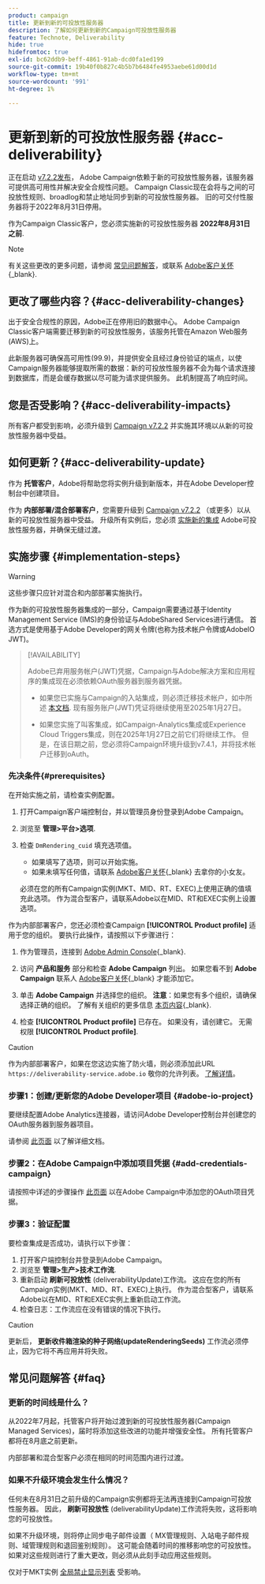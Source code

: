 ```yaml
---
product: campaign
title: 更新到新的可投放性服务器
description: 了解如何更新到新的Campaign可投放性服务器
feature: Technote, Deliverability
hide: true
hidefromtoc: true
exl-id: bc62ddb9-beff-4861-91ab-dcd0fa1ed199
source-git-commit: 19b40f0b827c4b5b7b6484fe4953aebe61d00d1d
workflow-type: tm+mt
source-wordcount: '991'
ht-degree: 1%

---
```


# 更新到新的可投放性服务器 {#acc-deliverability}

正在启动 [v7.2.2发布](../../rn/using/latest-release.md#release-7-2-2)， Adobe Campaign依赖于新的可投放性服务器，该服务器可提供高可用性并解决安全合规性问题。 Campaign Classic现在会将与之间的可投放性规则、broadlog和禁止地址同步到新的可投放性服务器。 旧的可交付性服务器将于2022年8月31日停用。

作为Campaign Classic客户，您必须实施新的可投放性服务器 **2022年8月31日之前**.

>[!NOTE]
>
>有关这些更改的更多问题，请参阅 [常见问题解答](#faq)，或联系 [Adobe客户关怀](https://helpx.adobe.com/cn/enterprise/admin-guide.html/enterprise/using/support-for-experience-cloud.ug.html){_blank}.
>

## 更改了哪些内容？{#acc-deliverability-changes}

出于安全合规性的原因，Adobe正在停用旧的数据中心。 Adobe Campaign Classic客户端需要迁移到新的可投放性服务，该服务托管在Amazon Web服务(AWS)上。

此新服务器可确保高可用性(99.9)&#x200B;，并提供安全且经过身份验证的端点，以使Campaign服务器能够提取所需的数据：新的可投放性服务器不会为每个请求连接到数据库，而是会缓存数据以尽可能为请求提供服务。 此机制提高了响应时间&#x200B;。

## 您是否受影响？{#acc-deliverability-impacts}

所有客户都受到影响，必须升级到 [Campaign v7.2.2](../../rn/using/latest-release.md#release-7-2-2) 并实施其环境以从新的可投放性服务器中受益。

## 如何更新？{#acc-deliverability-update}

作为 **托管客户**，Adobe将帮助您将实例升级到新版本，并在Adobe Developer控制台中创建项目。

作为 **内部部署/混合部署客户**，您需要升级到 [Campaign v7.2.2](../../rn/using/latest-release.md#release-7-2-2) （或更多）以从新的可投放性服务器中受益。 升级所有实例后，您必须 [实施新的集成](#implementation-steps) Adobe可投放性服务器，并确保无缝过渡。

## 实施步骤 {#implementation-steps}

>[!WARNING]
>
>这些步骤只应针对混合和内部部署实施执行。

作为新的可投放性服务器集成的一部分，Campaign需要通过基于Identity Management Service (IMS)的身份验证与AdobeShared Services进行通信。 首选方式是使用基于Adobe Developer的网关令牌(也称为技术帐户令牌或AdobeIO JWT)。

>[!AVAILABILITY]
>
> Adobe已弃用服务帐户(JWT)凭据，Campaign与Adobe解决方案和应用程序的集成现在必须依赖OAuth服务器到服务器凭据。 </br>
>
> * 如果您已实施与Campaign的入站集成，则必须迁移技术帐户，如中所述 [本文档](https://developer.adobe.com/developer-console/docs/guides/authentication/ServerToServerAuthentication/migration/#_blank). 现有服务账户(JWT)凭证将继续使用至2025年1月27日。 </br>
>
> * 如果您实施了叫客集成，如Campaign-Analytics集成或Experience Cloud Triggers集成，则在2025年1月27日之前它们将继续工作。 但是，在该日期之前，您必须将Campaign环境升级到v7.4.1，并将技术帐户迁移到oAuth。

### 先决条件{#prerequisites}

在开始实施之前，请检查实例配置。

1. 打开Campaign客户端控制台，并以管理员身份登录到Adobe Campaign。
1. 浏览至 **管理>平台>选项**.
1. 检查 `DmRendering_cuid` 填充选项值。

   * 如果填写了选项，则可以开始实施。
   * 如果未填写任何值，请联系 [Adobe客户关怀](https://helpx.adobe.com/cn/enterprise/admin-guide.html/enterprise/using/support-for-experience-cloud.ug.html){_blank} 去拿你的小女友。

   必须在您的所有Campaign实例(MKT、MID、RT、EXEC)上使用正确的值填充此选项。 作为混合型客户，请联系Adobe以在MID、RT和EXEC实例上设置选项。

作为内部部署客户，您还必须检查Campaign **[!UICONTROL Product profile]** 适用于您的组织。 要执行此操作，请按照以下步骤进行：

1. 作为管理员，连接到 [Adobe Admin Console](https://adminconsole.adobe.com/){_blank}.
1. 访问 **产品和服务** 部分和检查 **Adobe Campaign** 列出。
如果您看不到 **Adobe Campaign** 联系人 [Adobe客户关怀](https://helpx.adobe.com/cn/enterprise/admin-guide.html/enterprise/using/support-for-experience-cloud.ug.html){_blank} 才能添加它。
1. 单击 **Adobe Campaign** 并选择您的组织。
   **注意**：如果您有多个组织，请确保选择正确的组织。 了解有关组织的更多信息 [本页内容](https://experienceleague.adobe.com/docs/control-panel/using/faq.html#ims-org-id){_blank}.

1. 检查 **[!UICONTROL Product profile]** 已存在。 如果没有，请创建它。 无需权限 **[!UICONTROL Product profile]**.


>[!CAUTION]
>
>作为内部部署客户，如果在您这边实施了防火墙，则必须添加此URL `https://deliverability-service.adobe.io` 敬你的允许列表。 [了解详情](../../installation/using/url-permissions.md)。


### 步骤1：创建/更新您的Adobe Developer项目 {#adobe-io-project}

要继续配置Adobe Analytics连接器，请访问Adobe Developer控制台并创建您的OAuth服务器到服务器项目。

请参阅 [此页面](../../integrations/using/oauth-technical-account.md#oauth-service) 以了解详细文档。

### 步骤2：在Adobe Campaign中添加项目凭据 {#add-credentials-campaign}

请按照中详述的步骤操作 [此页面](../../integrations/using/oauth-technical-account.md#add-credentials) 以在Adobe Campaign中添加您的OAuth项目凭据。

### 步骤3：验证配置

要检查集成是否成功，请执行以下步骤：

1. 打开客户端控制台并登录到Adobe Campaign。
1. 浏览至 **管理>生产>技术工作流**.
1. 重新启动 **刷新可投放性** (deliverabilityUpdate)工作流。 这应在您的所有Campaign实例(MKT、MID、RT、EXEC)上执行。 作为混合型客户，请联系Adobe以在MID、RT和EXEC实例上重新启动工作流。
1. 检查日志：工作流应在没有错误的情况下执行。

>[!CAUTION]
>
>更新后， **更新收件箱渲染的种子网络(updateRenderingSeeds)** 工作流必须停止，因为它将不再应用并将失败。

## 常见问题解答 {#faq}

### 更新的时间线是什么？

从2022年7月起，托管客户将开始过渡到新的可投放性服务器(Campaign Managed Services)，届时将添加这些改进的功能并增强安全性。 所有托管客户都将在8月底之前更新。

内部部署和混合型客户必须在相同的时间范围内进行过渡。

### 如果不升级环境会发生什么情况？

任何未在8月31日之前升级的Campaign实例都将无法再连接到Campaign可投放性服务器。 因此， **刷新可投放性** (deliverabilityUpdate)工作流将失败，这将影响您的可投放性。

如果不升级环境，则将停止同步电子邮件设置（ MX管理规则、入站电子邮件规则、域管理规则和退回鉴别规则）。 这可能会随着时间的推移影响您的可投放性。 如果对这些规则进行了重大更改，则必须从此刻手动应用这些规则。

仅对于MKT实例 [全局禁止显示列表](../../campaign-opt/using/filtering-rules.md#default-deliverability-exclusion-rules) 受影响。
